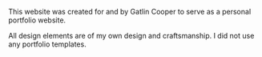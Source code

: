 This website was created for and by Gatlin Cooper to serve as a personal portfolio website.

All design elements are of my own design and craftsmanship. I did not use any portfolio templates.
